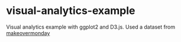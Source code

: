 # visual-analytics-example
Visual analytics example with ggplot2 and D3.js. Used a dataset from [makeovermonday](https://www.makeovermonday.co.uk/)
